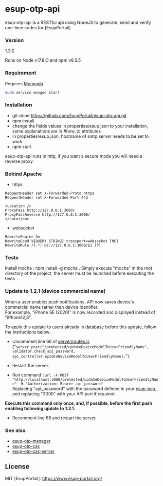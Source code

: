 # esup-otp-api

esup-otp-api is a RESTful api using NodeJS to generate, send and verify one-time codes for [EsupPortail]

### Version
1.3.0

Runs on Node v17.8.O and npm v8.5.5

### Requirement

Requires [Mongodb](https://docs.mongodb.com/manual/tutorial/install-mongodb-on-ubuntu)

```bash
sudo service mongod start
```

### Installation
- git clone https://github.com/EsupPortail/esup-otp-api.git
- npm install
- change the fields values in properties/esup.json to your installation, some explanations are in #how_to attributes
- in properties/esup.json, hostname of smtp server needs to be set to work
- npm start

esup-otp-api runs in http, if you want a secure mode you will need a reverse proxy.

### Behind Apache
- https 

```
RequestHeader set X-Forwarded-Proto https
RequestHeader set X-Forwarded-Port 443

<Location />
ProxyPass http://127.0.0.1:3000/
ProxyPassReverse http://127.0.0.1:3000/
</Location>
```

- websocket

```
RewriteEngine On
RewriteCond %{QUERY_STRING} transport=websocket [NC]
RewriteRule /(.*) ws://127.0.0.1:3000/$1 [P]
```

### Tests
Install mocha : npm install -g mocha .
Simply execute "mocha" in the root directory of the project, the server must be launched before executing the tests


### Update to 1.2.1 (device commercial name)
When a user enables push notifications, API now saves device's commercial name rather than device identifier.<br>
For example, "iPhone SE (2020)" is now recorded and displayed instead of "iPhone12,8".

To apply this update to users already in database before this update, follow the instructions below:<br>
- Uncomment line 66 of [server/routes.js](https://github.com/EsupPortail/esup-otp-api/blob/master/server/routes.js#L66) ("`server.post("/protected/updateDeviceModelToUserFriendlyName", validator.check_api_password, api_controller.updateDeviceModelToUserFriendlyName);`").

- Restart the server.

- Run command `curl -X POST "http://localhost:3000/protected/updateDeviceModelToUserFriendlyName" -H 'Authorization: Bearer api_password'`<br>
Replacing "api_password" with the password defined in your [esup.json](https://github.com/EsupPortail/esup-otp-api/blob/master/properties/esup.json#L6), and replacing "3000" with your API port if required.

**Execute this command only once, and, if possible, before the first push enabling following update to 1.2.1.**

- Recomment line 66 and restart the server.


### See also
- [esup-otp-manager](https://github.com/EsupPortail/esup-otp-manager)
- [esup-otp-cas](https://github.com/EsupPortail/esup-otp-cas)
- [esup-otp-cas-server](https://github.com/EsupPortail/esup-otp-cas-server)

License
----

MIT
   [EsupPortail]: <https://www.esup-portail.org/>

